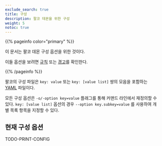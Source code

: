 ```yaml
---
exclude_search: true
title: 구성
description: 팔코 데몬을 위한 구성
weight: 5
notoc: true
---
```


{{% pageinfo color="primary" %}}

이 문서는 팔코 데몬 구성 옵션을 위한 것이다.

이들 옵션을 보려면 [규칙](/docs/rules) 또는 [경고](/docs/alerts)를 확인한다.

{{% /pageinfo %}}



팔코의 구성 파일은 `key: value` 또는 `key: [value list]` 쌍의 모음을 포함하는 [YAML](http://www.yaml.org/start.html) 파일이다.



모든 구성 옵션은 `-o/-option key=value` 플래그를 통해 커맨드 라인에서 재정의할 수 있다. `key: [value list]` 옵션의 경우 `--option key.subkey=value` 를 사용하여 개별 목록 항목을 지정할 수 있다.

## 현재 구성 옵션


[comment]: <> (@kris-nova: This data is loaded from the YAML file in data/ko/config.yaml)

TODO-PRINT-CONFIG

